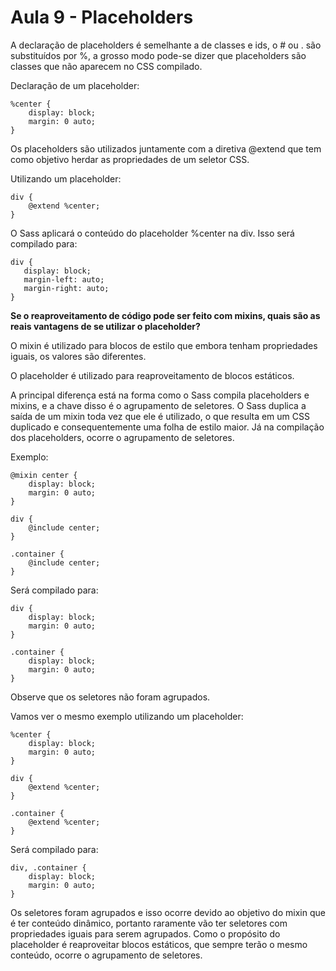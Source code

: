 # Aula 9 - Placeholders

A declaração de placeholders é semelhante a de classes e ids, o # ou . são substituídos por %, a grosso modo pode-se dizer que placeholders são classes que não aparecem no CSS compilado.

Declaração de um placeholder:

```
%center {
    display: block;
    margin: 0 auto;
}
```

Os placeholders são utilizados juntamente com a diretiva @extend que tem como objetivo herdar as propriedades de um seletor CSS.

Utilizando um placeholder:

```
div {
    @extend %center;
}
```

O Sass aplicará o conteúdo do placeholder %center na div. Isso será compilado para:

```
div {
   display: block;
   margin-left: auto;
   margin-right: auto;
}
```

**Se o reaproveitamento de código pode ser feito com mixins, quais são as reais vantagens de se utilizar o placeholder?**

O mixin é utilizado para blocos de estilo que embora tenham propriedades iguais, os valores são diferentes.

O placeholder é utilizado para reaproveitamento de blocos estáticos.

A principal diferença está na forma como o Sass compila placeholders e mixins, e a chave disso é o agrupamento de seletores. O Sass duplica a saída de um mixin toda vez que ele é utilizado, o que resulta em um CSS duplicado e consequentemente uma folha de estilo maior. Já na compilação dos placeholders, ocorre o agrupamento de seletores.

Exemplo:

```
@mixin center {
    display: block;
    margin: 0 auto;
}

div {
    @include center;
}

.container {
    @include center;
}
```

Será compilado para:

```
div {
    display: block;
    margin: 0 auto;
}

.container {
    display: block;
    margin: 0 auto;
}
```

Observe que os seletores não foram agrupados.

Vamos ver o mesmo exemplo utilizando um placeholder:

```
%center {
    display: block;
    margin: 0 auto;
}

div {
    @extend %center;
}

.container {
    @extend %center;
}
```

Será compilado para:

```
div, .container {
    display: block;
    margin: 0 auto;
}
```

Os seletores foram agrupados e isso ocorre devido ao objetivo do mixin que é ter conteúdo dinâmico, portanto raramente vão ter seletores com propriedades iguais para serem agrupados. Como o propósito do placeholder é reaproveitar blocos estáticos, que sempre terão o mesmo conteúdo, ocorre o agrupamento de seletores.